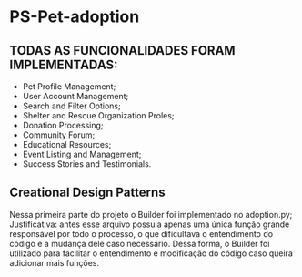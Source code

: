 # PS-Pet-adoption

## TODAS AS FUNCIONALIDADES FORAM IMPLEMENTADAS:
- Pet Profile Management;
- User Account Management;
- Search and Filter Options;
- Shelter and Rescue Organization Proles;
- Donation Processing;
- Community Forum;
- Educational Resources;
- Event Listing and Management;
- Success Stories and Testimonials.

## Creational Design Patterns
Nessa primeira parte do projeto o Builder foi implementado no adoption.py;
Justificativa: antes esse arquivo possuia apenas uma única função grande responsável por todo o processo, o que dificultava o entendimento do código e a mudança dele caso necessário. Dessa forma, o Builder foi utilizado para facilitar o entendimento e modificação do código caso queira adicionar mais funções.

